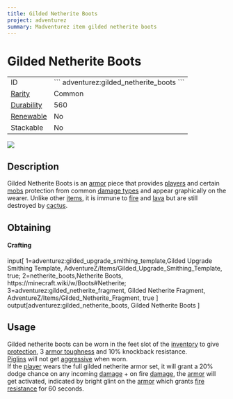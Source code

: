 ```yaml
---
title: Gilded Netherite Boots
project: adventurez
summary: Madventurez item gilded netherite boots
---
```

# Gilded Netherite Boots
<div class="main_table">
<div class="left_main_table">
<table class="left_table">
    <tbody>
        <tr>
            <td class="first-column">ID</td>
            <td class="second-column">
            ```
            adventurez:gilded_netherite_boots
            ```
            </td>
        </tr>
        <tr id="linear-top">
            <td class="first-column"><a href="https://minecraft.wiki/w/Rarity" target="_blank">Rarity</a></td>
            <td class="second-column">Common</td>
        </tr>
        <tr id="linear-top">
            <td class="first-column"><a href="https://minecraft.wiki/w/Durability" target="_blank">Durability</a></td>
            <td class="second-column">560</td>
        </tr>
        <tr id="linear-top">
            <td class="first-column"><a href="https://minecraft.wiki/w/Renewable_resource" target="_blank">Renewable</a></td>
            <td class="second-column">No</td>
        </tr>
        <tr id="linear-top">
            <td class="first-column">Stackable</td>
            <td class="second-column">No</td>
        </tr>
    </tbody>
</table>
</div>
    <img src="/wiki/assets/adventurez/items/gilded_netherite_boots.png" loading="lazy" class="right_img_table"/>
</div>

## Description
Gilded Netherite Boots is an [armor](https://minecraft.wiki/w/Armor) piece that provides [players](https://minecraft.wiki/w/Player) and certain [mobs](https://minecraft.wiki/w/Mob) protection from common [damage types](https://minecraft.wiki/w/Damage_type) and appear graphically on the wearer. Unlike other [items](https://minecraft.wiki/w/Item), it is immune to [fire](https://minecraft.wiki/w/Fire) and [lava](https://minecraft.wiki/w/Lava) but are still destroyed by [cactus](https://minecraft.wiki/w/Cactus).

## Obtaining
#### Crafting
<div id="crafting-table">
<div class="crafting-element" crafting-type="smithing">
input[
    1=adventurez:gilded_upgrade_smithing_template,Gilded Upgrade Smithing Template, AdventureZ/Items/Gilded_Upgrade_Smithing_Template, true; 
    2=netherite_boots,Netherite Boots, https://minecraft.wiki/w/Boots#Netherite; 
    3=adventurez:gilded_netherite_fragment, Gilded Netherite Fragment, AdventureZ/Items/Gilded_Netherite_Fragment, true
]
output[adventurez:gilded_netherite_boots, Gilded Netherite Boots ]
</div>
</div>

## Usage
Gilded netherite boots can be worn in the feet slot of the [inventory](https://minecraft.wiki/w/Inventory) to give <span class="icon-element" icon-count="3" icon-id="armor"></span> [protection](https://minecraft.wiki/w/Armor#Protection), 3 [armor toughness](https://minecraft.wiki/w/Armor_toughness) and 10% knockback resistance.  
[Piglins](https://minecraft.wiki/w/Piglin) will not get [aggressive](https://minecraft.wiki/w/Piglin#Aggravation) when worn.  
If the [player](https://minecraft.wiki/w/Player) wears the full gilded netherite armor set, it will grant a 20% dodge chance on any incoming [damage](https://minecraft.wiki/w/Damage) + on fire [damage](https://minecraft.wiki/w/Damage), the [armor](https://minecraft.wiki/w/Armor) will get activated, indicated by bright glint on the [armor](https://minecraft.wiki/w/Armor) which grants [fire resistance](https://minecraft.wiki/w/Fire_Resistance) for 60 seconds.
